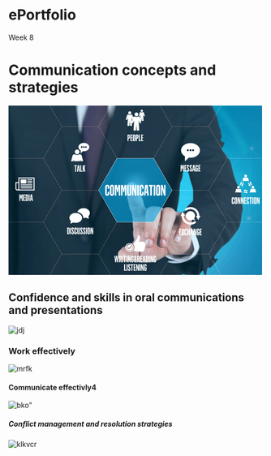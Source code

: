 
# ePortfolio

<html>
   <head>
     <tittle>Week 8</tittle>
 </head>
  <body>
    
  <h1>Communication concepts and strategies</h1>
    <img src= "wee8.jpg" alt="ghn">
    <h2>Confidence and skills in oral communications and presentations</h1>
     <img src= "2.jpg" alt="jdj">
     <h3>Work effectively</h1>
     <img src= "3.jpg" alt="mrfk">
      <h4>Communicate effectivly4</h1>
      <img src= "4.jpg" alt=bko">
     <h5>Conflict management and resolution strategies</h1>
       <img src= "5.jpg" alt="klkvcr">
                                
  </body>
 </html>


